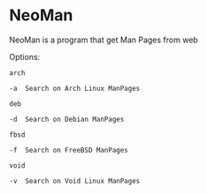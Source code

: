 # NeoMan
NeoMan is a program that get Man Pages from web

Options: 

    arch
    
    -a  Search on Arch Linux ManPages
    
    deb
    
    -d  Search on Debian ManPages
    
    fbsd
    
    -f  Search on FreeBSD ManPages
    
    void
    
    -v  Search on Void Linux ManPages

